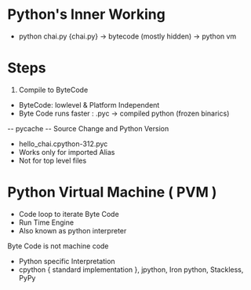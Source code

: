 # Python's Inner Working
- python chai.py
{chai.py} -> bytecode (mostly hidden) -> python vm

# Steps
1. Compile to ByteCode
- ByteCode: lowlevel & Platform Independent
- Byte Code runs faster :
    .pyc -> compiled python (frozen binarics)

-- pycache --
Source Change and Python Version
- hello_chai.cpython-312.pyc
- Works only for imported Alias
- Not for top level files

# Python Virtual Machine ( PVM )
- Code loop to iterate Byte Code
- Run Time Engine
- Also known as python interpreter

Byte Code is not machine code
- Python specific Interpretation
- cpython { standard implementation }, jpython, Iron python, Stackless, PyPy